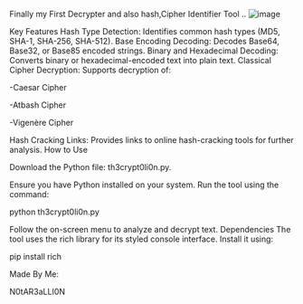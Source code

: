 Finally my First Decrypter and also hash,Cipher Identifier Tool .. 
![image](https://github.com/user-attachments/assets/fbd4b257-65a0-45ed-bc25-44f72d2d8877)

Key Features
Hash Type Detection: Identifies common hash types (MD5, SHA-1, SHA-256, SHA-512).
Base Encoding Decoding: Decodes Base64, Base32, or Base85 encoded strings.
Binary and Hexadecimal Decoding: Converts binary or hexadecimal-encoded text into plain text.
Classical Cipher Decryption: Supports decryption of:

-Caesar Cipher

-Atbash Cipher

-Vigenère Cipher

Hash Cracking Links: Provides links to online hash-cracking tools for further analysis.
How to Use

Download the Python file: th3crypt0li0n.py.

Ensure you have Python installed on your system.
Run the tool using the command:

python th3crypt0li0n.py


Follow the on-screen menu to analyze and decrypt text.
Dependencies
The tool uses the rich library for its styled console interface. Install it using:

pip install rich


Made By Me:

N0tAR3aLLI0N


